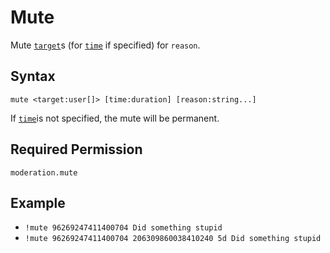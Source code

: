 # Mute

Mute [`target`](../../../reference/object-types.md#user)s (for [`time`](../../../reference/object-types.md#duration) if specified) for `reason`.

## Syntax

`mute <target:user[]> [time:duration] [reason:string...]`

If [`time`](../../../reference/object-types.md#duration)is not specified, the mute will be permanent.

## Required Permission

`moderation.mute`

## Example

- `!mute 96269247411400704 Did something stupid`
- `!mute 96269247411400704 206309860038410240 5d Did something stupid`
